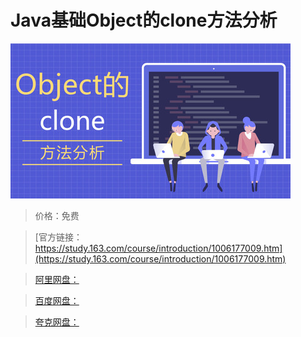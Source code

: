 # Java基础Object的clone方法分析

![img](../../../assets/study163/free/5ed8589c-90b8-4c2a-8c81-441bf36628d2.jpg)

> 价格：免费

> [官方链接：https://study.163.com/course/introduction/1006177009.htm](https://study.163.com/course/introduction/1006177009.htm)

> [阿里网盘：]()

> [百度网盘：]()

> [夸克网盘：]()

